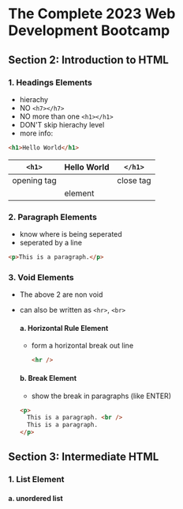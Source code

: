 # The Complete 2023 Web Development Bootcamp

## Section 2: Introduction to HTML

### 1. Headings Elements

- hierachy
- NO `<h7></h7>`
- NO more than one `<h1></h1>`
- DON'T skip hierachy level
- more info: <link href = "https://developer.mozilla.org/en-US/docs/Web/HTML/Element/link"/>

```html
<h1>Hello World</h1>
```

| `<h1>`      | Hello World | `</h1>`   |
| ----------- | ----------- | --------- |
| opening tag |             | close tag |
|             | element     |           |

### 2. Paragraph Elements

- know where is being seperated
- seperated by a line

```html
<p>This is a paragraph.</p>
```

### 3. Void Elements

- The above 2 are non void
- can also be written as `<hr>`, `<br>`

  #### a. Horizontal Rule Element

  - form a horizontal break out line

    ```html
    <hr />
    ```

  #### b. Break Element

  - show the break in paragraphs (like ENTER)

  ```html
  <p>
    This is a paragraph. <br />
    This is a paragraph.
  </p>
  ```

## Section 3: Intermediate HTML

### 1. List Element

#### a. unordered list
